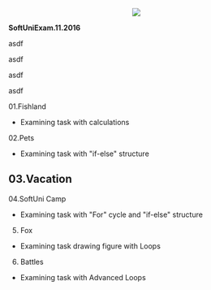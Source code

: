 <p align="center"><a href="http://softuni.bg"><img src="http://www.nakov.com/wp-content/uploads/2014/01/Software-University-Logo-blue-horizontal.png" /></a></p>

 <b>SoftUniExam.11.2016 </b> 

asdf






asdf



asdf



asdf


01.Fishland 
- Examining task with calculations

02.Pets
- Examining task with "if-else" structure

03.Vacation
-

04.SoftUni Camp
- Examining task  with "For" cycle and "if-else" structure

05. Fox 
- Examining task drawing figure with Loops

06. Battles
- Examining task with Advanced Loops

